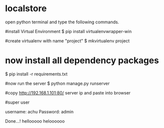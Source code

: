 # localstore

open python terminal and type the following commands.

#install Virtual Environment
$ pip install virtualenvwrapper-win

#create virtualenv with name "project"
$ mkvirtualenv project

# now install all dependency packages
$ pip install -r requirements.txt

#now run the server
$ python manage.py runserver

#copy http://192.168.1.101:80/ server ip and paste into browser


#super user

username: achu
Password: admin

Done...!
hellooooo
heloooooo